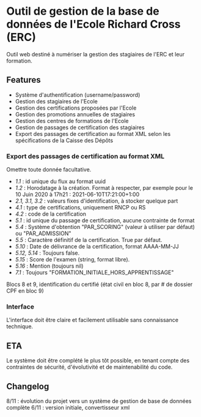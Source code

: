 # Outil de gestion de la base de données de l'Ecole Richard Cross (ERC)

Outil web destiné à numériser la gestion des stagiaires de l'ERC et leur formation.

## Features

- Système d'authentification (username/password)
- Gestion des stagiaires de l'Ecole
- Gestion des certifications proposées par l'Ecole
- Gestion des promotions annuelles de stagiaires
- Gestion des centres de formations de l'Ecole
- Gestion de passages de certification des stagiaires
- Export des passages de certification au format XML selon les spécifications de la Caisse des Dépôts

### Export des passages de certification au format XML

Omettre toute donnée facultative.

+ *1.1* : id unique du flux au format uuid
+ *1.2* : Horodatage à la création. Format à respecter, par exemple pour le 10 Juin 2020 à 17h21 : 2021-06-10T17:21:00+1:00
+ *2.1, 3.1, 3.2* : valeurs fixes d'identification, à stocker quelque part
+ *4.1* : type de certifications, uniquement RNCP ou RS
+ *4.2* : code de la certification
+ *5.1* : id unique du passage de certification, aucune contrainte de format
+ *5.4* : Système d'obtention "PAR_SCORING" (valeur à utiliser par défaut) ou "PAR_ADMISSION"
+ *5.5* : Caractère définitif de la certification. True par défaut.
+ *5.10* : Date de délivrance de la certification, format AAAA-MM-JJ
+ *5.12, 5.14* : Toujours false.
+ *5.15* : Score de l'examen (string, format libre).
+ *5.16* : Mention (toujours nil)
+ *7.1* : Toujours "FORMATION_INITIALE_HORS_APPRENTISSAGE"

Blocs 8 et 9, identification du certifié (état civil en bloc 8, par # de dossier CPF en bloc 9)

### Interface

L'interface doit être claire et facilement utilisable sans connaissance technique. 

## ETA

Le système doit être complété le plus tôt possible, en tenant compte des contraintes de sécurité, d'évolutivité et de maintenabilité du code.

## Changelog

8/11 : évolution du projet vers un système de gestion de base de données complète
6/11 : version initiale, convertisseur xml